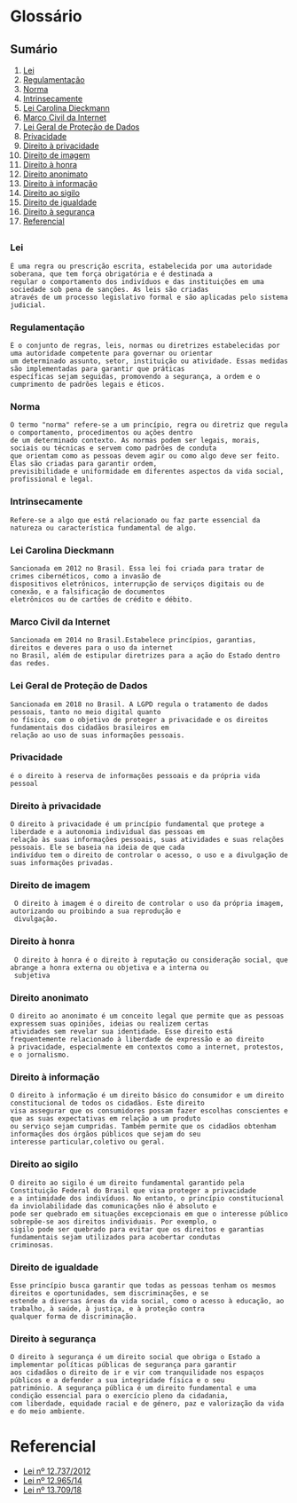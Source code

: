 # Glossário

## Sumário
1. [Lei](#Lei)
2. [Regulamentação](#Regulamentação)
3. [Norma](#Norma)
4. [Intrinsecamente](#Intrinsecamente)
5. [Lei Carolina Dieckmann](#Lei-Carolina-Dieckmann)
6. [Marco Civil da Internet](#Marco-Civil-da-Internet)
7. [Lei Geral de Proteção de Dados](#Lei-Geral-de-Proteção-de-Dados)
8. [Privacidade](#Privacidade)
9. [Direito à privacidade](#Direito-à-privacidade)
10. [Direito de imagem](#Direito-de-imagem)
11. [Direito à honra](#Direito-à-honra)
12. [Direito anonimato](#Direito-anonimato)
13. [Direito à informação](#Direito-à-informação)
14. [Direito ao sigilo](#Direitoao-sigilo)
15. [Direito de igualdade](#Direito-de-igualdade)
16. [Direito à segurança](#Direito-à-segurança)
17. [Referencial](#Referencial)

## 
### Lei
    É uma regra ou prescrição escrita, estabelecida por uma autoridade soberana, que tem força obrigatória e é destinada a 
    regular o comportamento dos indivíduos e das instituições em uma sociedade sob pena de sanções. As leis são criadas 
    através de um processo legislativo formal e são aplicadas pelo sistema judicial. 
    
### Regulamentação
    É o conjunto de regras, leis, normas ou diretrizes estabelecidas por uma autoridade competente para governar ou orientar 
    um determinado assunto, setor, instituição ou atividade. Essas medidas são implementadas para garantir que práticas 
    específicas sejam seguidas, promovendo a segurança, a ordem e o cumprimento de padrões legais e éticos.
    
### Norma
    O termo "norma" refere-se a um princípio, regra ou diretriz que regula o comportamento, procedimentos ou ações dentro
    de um determinado contexto. As normas podem ser legais, morais, sociais ou técnicas e servem como padrões de conduta 
    que orientam como as pessoas devem agir ou como algo deve ser feito. Elas são criadas para garantir ordem, 
    previsibilidade e uniformidade em diferentes aspectos da vida social, profissional e legal.
    
### Intrinsecamente
    Refere-se a algo que está relacionado ou faz parte essencial da natureza ou característica fundamental de algo.
    
### Lei Carolina Dieckmann
    Sancionada em 2012 no Brasil. Essa lei foi criada para tratar de crimes cibernéticos, como a invasão de 
    dispositivos eletrônicos, interrupção de serviços digitais ou de conexão, e a falsificação de documentos 
    eletrônicos ou de cartões de crédito e débito. 
    
### Marco Civil da Internet
    Sancionada em 2014 no Brasil.Estabelece princípios, garantias, direitos e deveres para o uso da internet
    no Brasil, além de estipular diretrizes para a ação do Estado dentro das redes. 
    
### Lei Geral de Proteção de Dados
    Sancionada em 2018 no Brasil. A LGPD regula o tratamento de dados pessoais, tanto no meio digital quanto
    no físico, com o objetivo de proteger a privacidade e os direitos fundamentais dos cidadãos brasileiros em 
    relação ao uso de suas informações pessoais.
    
### Privacidade
    é o direito à reserva de informações pessoais e da própria vida pessoal
    
### Direito à privacidade
    O direito à privacidade é um princípio fundamental que protege a liberdade e a autonomia individual das pessoas em 
    relação às suas informações pessoais, suas atividades e suas relações pessoais. Ele se baseia na ideia de que cada 
    indivíduo tem o direito de controlar o acesso, o uso e a divulgação de suas informações privadas.
    
### Direito de imagem
     O direito à imagem é o direito de controlar o uso da própria imagem, autorizando ou proibindo a sua reprodução e 
     divulgação. 

### Direito à honra
     O direito à honra é o direito à reputação ou consideração social, que abrange a honra externa ou objetiva e a interna ou 
     subjetiva

### Direito anonimato
    O direito ao anonimato é um conceito legal que permite que as pessoas expressem suas opiniões, ideias ou realizem certas 
    atividades sem revelar sua identidade. Esse direito está frequentemente relacionado à liberdade de expressão e ao direito 
    à privacidade, especialmente em contextos como a internet, protestos, e o jornalismo.

### Direito à informação
    O direito à informação é um direito básico do consumidor e um direito constitucional de todos os cidadãos. Este direito 
    visa assegurar que os consumidores possam fazer escolhas conscientes e que as suas expectativas em relação a um produto 
    ou serviço sejam cumpridas. Também permite que os cidadãos obtenham informações dos órgãos públicos que sejam do seu 
    interesse particular,coletivo ou geral. 

### Direito ao sigilo
    O direito ao sigilo é um direito fundamental garantido pela Constituição Federal do Brasil que visa proteger a privacidade 
    e a intimidade dos indivíduos. No entanto, o princípio constitucional da inviolabilidade das comunicações não é absoluto e 
    pode ser quebrado em situações excepcionais em que o interesse público sobrepõe-se aos direitos individuais. Por exemplo, o 
    sigilo pode ser quebrado para evitar que os direitos e garantias fundamentais sejam utilizados para acobertar condutas 
    criminosas.

### Direito de igualdade
    Esse princípio busca garantir que todas as pessoas tenham os mesmos direitos e oportunidades, sem discriminações, e se 
    estende a diversas áreas da vida social, como o acesso à educação, ao trabalho, à saúde, à justiça, e à proteção contra 
    qualquer forma de discriminação.

### Direito à segurança
    O direito à segurança é um direito social que obriga o Estado a implementar políticas públicas de segurança para garantir 
    aos cidadãos o direito de ir e vir com tranquilidade nos espaços públicos e a defender a sua integridade física e o seu 
    património. A segurança pública é um direito fundamental e uma condição essencial para o exercício pleno da cidadania, 
    com liberdade, equidade racial e de género, paz e valorização da vida e do meio ambiente.

# Referencial
- [Lei nº 12.737/2012](https://www.planalto.gov.br/ccivil_03/_ato2011-2014/2012/lei/l12737.htm)
- [Lei nº 12.965/14](https://www.planalto.gov.br/ccivil_03/_ato2011-2014/2014/lei/l12965.htm)
- [Lei nº 13.709/18](https://www.planalto.gov.br/ccivil_03/_ato2015-2018/2018/lei/L13709.htm)
